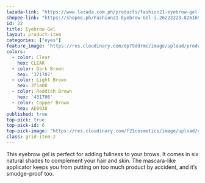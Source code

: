 ```yaml
---
lazada-link: "https://www.lazada.com.ph/products/fashion21-eyebrow-gel-i254089475-s349000732.html?spm=a2o4l.seller.list.10.5de16cc9mJV7yb&mp=1"
shopee-link: "https://shopee.ph/Fashion21-Eyebrow-Gel-i.26222223.826165375"
id: 22
title: Eyebrow Gel
layout: product-item
categories: ["eyes"]
feature_image: 'https://res.cloudinary.com/dp79ddrmc/image/upload/products/eyebrowGel.jpg'
colors:
  - color: Clear
    hex: CLEAR
  - color: Dark Brown
    hex: '371707'
  - color: Light Brown
    hex: 3f1a08
  - color: Reddish Brown
    hex: '431706'
  - color: Copper Brown
    hex: AE6938
published: true
top-pick: true
top-pick-id: 6
top-pick-image: "https://res.cloudinary.com/f21cosmetics/image/upload/v1487229561/tp-eyebrow-gel2.jpg"
class: grid-item-2
---
```

This eyebrow gel is perfect for adding fullness to your brows. It comes in six natural shades to complement your hair and skin. The mascara-like applicator keeps you from putting on too much product by accident, and it’s smudge-proof too.
